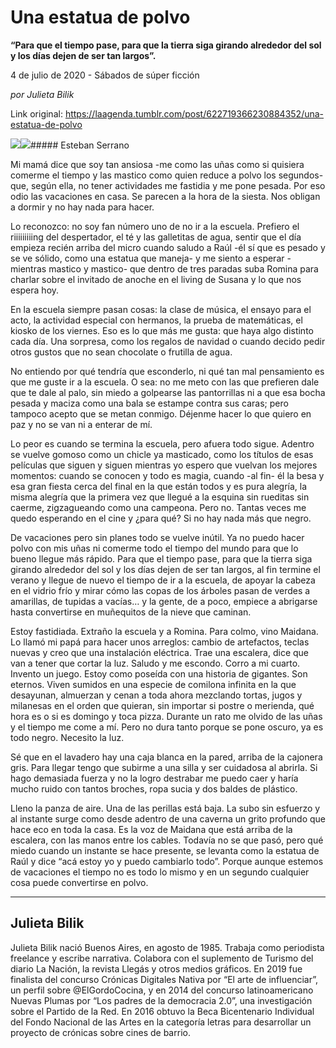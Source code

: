 # Una estatua de polvo

**“Para que el tiempo pase, para que la tierra siga girando alrededor del sol y los días dejen de ser tan largos”.**

4 de julio de 2020 - Sábados de súper ficción

_por Julieta Bilik_

Link original: https://laagenda.tumblr.com/post/622719366230884352/una-estatua-de-polvo

![](https://64.media.tumblr.com/0218066f5b0430b4400b5862d5d13ef4/8ae209a30c75ac44-f3/s500x750/0ad5bba377bc1e7be0930aa81220e040eede4b70.jpg)![](https://64.media.tumblr.com/0218066f5b0430b4400b5862d5d13ef4/8ae209a30c75ac44-f3/s500x750/0ad5bba377bc1e7be0930aa81220e040eede4b70.jpg)##### Esteban Serrano


Mi mamá dice que soy tan ansiosa -me como las uñas como si quisiera comerme el tiempo y las mastico como quien reduce a polvo los segundos- que, según ella, no tener actividades me fastidia y me pone pesada. Por eso odio las vacaciones en casa. Se parecen a la hora de la siesta. Nos obligan a dormir y no hay nada para hacer.

Lo reconozco: no soy fan número uno de no ir a la escuela. Prefiero el riiiiiiiiing del despertador, el té y las galletitas de agua, sentir que el día empieza recién arriba del micro cuando saludo a Raúl -él sí que es pesado y se ve sólido, como una estatua que maneja- y me siento a esperar -mientras mastico y mastico- que dentro de tres paradas suba Romina para charlar sobre el invitado de anoche en el living de Susana y lo que nos espera hoy. 

En la escuela siempre pasan cosas: la clase de música, el ensayo para el acto, la actividad especial con hermanos, la prueba de matemáticas, el kiosko de los viernes. Eso es lo que más me gusta: que haya algo distinto cada día. Una sorpresa, como los regalos de navidad o cuando decido pedir otros gustos que no sean chocolate o frutilla de agua. 

No entiendo por qué tendría que esconderlo, ni qué tan mal pensamiento es que me guste ir a la escuela. O sea: no me meto con las que prefieren dale que te dale al palo, sin miedo a golpearse las pantorrillas ni a que esa bocha pesada y maciza como una bala se estampe contra sus caras; pero tampoco acepto que se metan conmigo. Déjenme hacer lo que quiero en paz y no se van ni a enterar de mí. 

Lo peor es cuando se termina la escuela, pero afuera todo sigue. Adentro se vuelve gomoso como un chicle ya masticado, como los títulos de esas películas que siguen y siguen mientras yo espero que vuelvan los mejores momentos: cuando se conocen y todo es magia, cuando -al fin- él la besa y esa gran fiesta cerca del final en la que están todos y es pura alegría, la misma alegría que la primera vez que llegué a la esquina sin rueditas sin caerme, zigzagueando como una campeona. Pero no. Tantas veces me quedo esperando en el cine y ¿para qué? Si no hay nada más que negro. 

De vacaciones pero sin planes todo se vuelve inútil. Ya no puedo hacer polvo con mis uñas ni comerme todo el tiempo del mundo para que lo bueno llegue más rápido. Para que el tiempo pase, para que la tierra siga girando alrededor del sol y los días dejen de ser tan largos, al fin termine el verano y llegue de nuevo el tiempo de ir a la escuela, de apoyar la cabeza en el vidrio frío y mirar cómo las copas de los árboles pasan de verdes a amarillas, de tupidas a vacías… y la gente, de a poco, empiece a abrigarse hasta convertirse en muñequitos de la nieve que caminan.

Estoy fastidiada. Extraño la escuela y a Romina. Para colmo, vino Maidana. Lo llamó mi papá para hacer unos arreglos: cambio de artefactos, teclas nuevas y creo que una instalación eléctrica. Trae una escalera, dice que van a tener que cortar la luz. Saludo y me escondo. Corro a mi cuarto. Invento un juego. Estoy como poseída con una historia de gigantes. Son eternos. Viven sumidos en una especie de comilona infinita en la que desayunan, almuerzan y cenan a toda ahora mezclando tortas, jugos y milanesas en el orden que quieran, sin importar si postre o merienda, qué hora es o si es domingo y toca pizza. Durante un rato me olvido de las uñas y el tiempo me come a mí. Pero no dura tanto porque se pone oscuro, ya es todo negro. Necesito la luz. 

Sé que en el lavadero hay una caja blanca en la pared, arriba de la cajonera gris. Para llegar tengo que subirme a una silla y ser cuidadosa al abrirla. Si hago demasiada fuerza y no la logro destrabar me puedo caer y haría mucho ruido con tantos broches, ropa sucia y dos baldes de plástico. 

Lleno la panza de aire. Una de las perillas está baja. La subo sin esfuerzo y al instante surge como desde adentro de una caverna un grito profundo que hace eco en toda la casa. Es la voz de Maidana que está arriba de la escalera, con las manos entre los cables. Todavía no se que pasó, pero qué miedo cuando un instante se hace presente, se levanta como la estatua de Raúl y dice “acá estoy yo y puedo cambiarlo todo”. Porque aunque estemos de vacaciones el tiempo no es todo lo mismo y en un segundo cualquier cosa puede convertirse en polvo. 



---

 Julieta Bilik
--------------

 Julieta Bilik nació Buenos Aires, en agosto de 1985. Trabaja como periodista freelance y escribe narrativa. Colabora con el suplemento de Turismo del diario La Nación, la revista Llegás y otros medios gráficos. En 2019 fue finalista del concurso Crónicas Digitales Nativa por “El arte de influenciar”, un perfil sobre @ElGordoCocina, y en 2014 del concurso latinoamericano Nuevas Plumas por “Los padres de la democracia 2.0”, una investigación sobre el Partido de la Red. En 2016 obtuvo la Beca Bicentenario Individual del Fondo Nacional de las Artes en la categoría letras para desarrollar un proyecto de crónicas sobre cines de barrio. 

